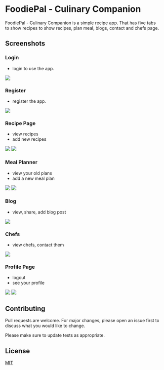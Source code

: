 # FoodiePal - Culinary Companion
FoodiePal - Culinary Companion is a simple recipe app. That has five tabs to show recipes to show recipes, plan meal, blogs, contact and chefs page.

## Screenshots
### Login
- login to use the app.

![](https://github.com/asisadh/FoodiePalCulinaryCompanion/blob/main/screenshots/Screenshot%202023-12-15%20at%2012.43.57%E2%80%AFPM.png?raw=true)

### Register
- register the app.

![](https://github.com/asisadh/FoodiePalCulinaryCompanion/blob/main/screenshots/Screenshot%202023-12-15%20at%2012.44.08%E2%80%AFPM.png?raw=true)

### Recipe Page
- view recipes
- add new recipes

![](https://github.com/asisadh/FoodiePalCulinaryCompanion/blob/main/screenshots/Screenshot%202023-12-15%20at%2012.44.51%E2%80%AFPM.png?raw=true)
![](https://github.com/asisadh/FoodiePalCulinaryCompanion/blob/main/screenshots/Screenshot%202023-12-15%20at%2012.44.58%E2%80%AFPM.png?raw=true)

### Meal Planner
- view your old plans
- add a new meal plan

![](https://github.com/asisadh/FoodiePalCulinaryCompanion/blob/main/screenshots/Screenshot%202023-12-15%20at%2012.45.07%E2%80%AFPM.png?raw=true)
![](https://github.com/asisadh/FoodiePalCulinaryCompanion/blob/main/screenshots/Screenshot%202023-12-15%20at%2012.45.15%E2%80%AFPM.png?raw=true)

### Blog
- view, share, add blog post

![](https://github.com/asisadh/FoodiePalCulinaryCompanion/blob/main/screenshots/Screenshot%202023-12-15%20at%2012.45.26%E2%80%AFPM.png?raw=true)

### Chefs
- view chefs, contact them

![](https://github.com/asisadh/FoodiePalCulinaryCompanion/blob/main/screenshots/Screenshot%202023-12-15%20at%2012.45.33%E2%80%AFPM.png?raw=true)

### Profile Page
- logout
- see your profile

![](https://github.com/asisadh/FoodiePalCulinaryCompanion/blob/main/screenshots/Screenshot%202023-12-15%20at%2012.45.41%E2%80%AFPM.png?raw=true)
![](https://github.com/asisadh/FoodiePalCulinaryCompanion/blob/main/screenshots/Screenshot%202023-12-15%20at%2012.45.49%E2%80%AFPM.png?raw=true)

## Contributing
Pull requests are welcome. For major changes, please open an issue first
to discuss what you would like to change.

Please make sure to update tests as appropriate.

## License
[MIT](https://choosealicense.com/licenses/mit/)